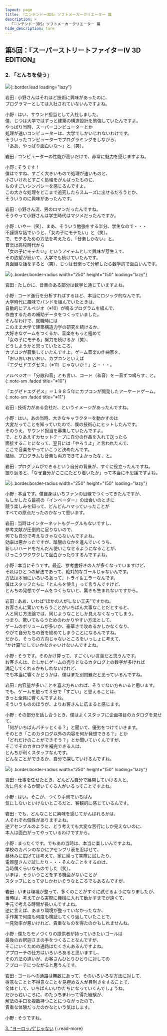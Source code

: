 ```yaml
---
layout: page
title: 『ニンテンドー3DS』ソフトメーカークリエーター 篇
description: >
  『ニンテンドー3DS』ソフトメーカークリエーター 篇
hide_description: ture
---
```


## 第5回：『スーパーストリートファイターIV 3D EDITION』

### 2. 「とんちを使う」

![](/interviews/jp/3ds/creators/vol1/img/mainvisual2.jpg){:.border.lead loading="lazy"}

岩田
: 小野さんはそれほど技術に興味があったのに、<br>プログラマーとしては入社されていないんですよね。

小野
: はい、サウンド担当として入社しました。<br>僕、じつは大学ではずっと建築の構造設計を勉強していたんですよ。<br>やっぱり当時、スーパーコンピューターとか<br>処理が速いコンピューターは、大学でしかいじれないわけです。<br>そういったコンピューターでプログラミングをしながら、<br>「ああ、やっぱり面白いな～」と（笑）。

岩田
: コンピューターの性能が高いだけで、非常に魅力を感じますよね。

小野
: そうです！<br>僕はですね、すごく大きいもので処理が速いものと、<br>小さいけれどすごく処理をがんばったものに、<br>ものすごいシンパシーを感じるんですよ。<br>この大きな処理をどこまで追究したらスムーズに出せるだろうとか、<br>そういうのに興味があったんです。

岩田
: 小野さん流、男のロマンだったんですね。<br>そうやって小野さんは学生時代はマジメだったんですか。

小野
: いやー（笑）、まあ、そういう勉強をする半分、学生なので・・・<br>不謹慎な話でいうと、「女の子にモテたい」と（笑）。<br>で、モテるための方法を考えたら、「音楽しかない」と。<br>音楽は高校時代から<br>「女の子にモテたい」というアイテムとして興味が芽生えて、<br>その欲望が続いて、大学でも続けていたんです。<br>真面目な話をすると（笑）、じつは音楽って分解したら数学的で面白いんです。

![](/interviews/jp/3ds/creators/vol1/img/photo4.jpg){:.border.border-radius width="250" height="150" loading="lazy"}

岩田
: たしかに、音楽のある部分は数学と通じていますよね。

小野
: コード進行を分析すればするほど、本当にロジック的なんです。<br>大学時代に趣味でバンドを組んでいたときは、<br>自動的にアルペジオ（※10）が鳴るプログラムを組んで、<br>作曲するための補助データをつくっていました。<br>そんなわけで、就職時には<br>このまま大学で建築構造力学の研究を続けるか、<br>大好きなゲームをつくるか、音楽をもっと極めて<br>「女の子にモテる」努力を続けるか（笑）、<br>どうしようかと思っていたところ、<br>カプコンが募集していたんですよ。ゲーム音楽の作曲家を。<br>「おいおいおいおい、カプコンといえば<br>『エグゼドエグゼス』（※11）じゃないか！」と・・・。

アルペジオ＝「分散和音」とも言い、コード（和音）を一音ずつ鳴らすこと。
{:.note-sm .faded title="※10"}

『エグゼドエグゼス』＝１９８５年にカプコンが開発したアーケードゲーム。              
{:.note-sm .faded title="※11"}

岩田
: 技術力がある会社だ、というイメージがあったんですね。

小野
: はい。あの当時、大きなキャラクターを動かすのは<br>大変だってことを知っていたので、僕の技術心にヒットしたんです。<br>そのうえ、サウンド担当を募集していたんですよ。<br>で、とりあえずカセットテープに自分の作品を入れて送ったら<br>面接することになって、翌日には「やろうよ」と言われたんで、<br>ここで音楽をやっていこうと決めたんです。<br>結局、プログラムも音楽も両方できてよかったな、と。

岩田
: プログラムができるという自分の背景が、すぐに役立ったんですね。<br>振り返ると、「なぜ自分がここにたどり着いたか」って本当に不思議ですよね。

![](/interviews/jp/3ds/creators/vol1/img/photo5.jpg){:.border.border-radius width="250" height="150" loading="lazy"}

小野
: 本当です。僕自身はいちファンの目線でつくってきたんですが、<br>もしかしたら最初の『インベーダー』の出会いのときに<br>競う楽しみを知って、どんどんハマっていったことが<br>すべての原点だったのかなって思います。

岩田
: 当時はインターネットもグーグルもないですし、<br>参考文献が圧倒的に足りないので、<br>何でも自分で考えなきゃならないんですよね。<br>効率は悪かったですが、暗闇のなかを進んでいくうち、<br>新しいハードをだんだん使いこなせるようになることが、<br>けっこうワクワクして面白かったりするんですよね。

小野
: 本当にそうです。最近、参考書好きの人が多くなっていますけど、<br>それはひとつの解法であって、絶対的なゴールじゃないんです。<br>方法は本当にいろいろあって、トライ＆エラーなんです。<br>僕はスタッフたちに「とんちを使え」って言うんですけど、<br>とんちの発想でゲームをつくらないと、驚きも生まれないですから。

岩田
: ああ、いわば“ほかの人がしない工夫”ですかね。<br>お客さんに驚いてもらうことがいちばん大事なことだとすると、<br>人と同じ方法論では、同じようなことしか見えなくなってしまう。<br>つまり、驚いてもらうためのわかりやすい方法として、<br>ゲームのボリュームが多いか、豪華さで攻めるかしかなくなり、<br>やがて自分たちの首を絞めてしまうことになるんですね。<br>だから、そっちの方向じゃないところをいっしょに考えて、<br>“かけ算”にしていかなきゃいけないんですよね。

小野
: そうです。そのかけ算って、すごくいい言葉だと思うんです。<br>お客さんは、たしかにゲームの売りとなるカタログ上の数字が多ければ<br>満足してくれるかもしれないけれど、<br>でも本当に響くかどうかは、僕はまた別問題だと思っているんですね。

岩田
: 内容量が多いことを喜ぶ方もいれば、そうでない方もいると思います。<br>でも、ゲームを触って３分で「すごい」と思えることは、<br>きっと全員に響くんですよね。<br>そういうもののほうが、よりお客さんに広まると感じます。

小野
: その部分を話し合うとき、僕はよくスタッフに企画項目のカタログを見せて、<br>「何がいちばんパチッとくる？」と聞いて、優劣をつけていきます。<br>そのとき「このカタログ以外の内容を何か発想できる？」とか<br>「どれだけのことができそう？」とか聞いていくんですが、<br>そこでそのカタログを補完できる人は、<br>とんちが利くスタッフなんです。<br>どんなことができるか、自分で探していけるんですね。

![](/interviews/jp/3ds/creators/vol1/img/photo6.jpg){:.border.border-radius width="250" height="150" loading="lazy"}

岩田
: 仕事を任せたとき、どんどん自分で展開していける人と、<br>次に何をするか聞いてくる人がいるってことですよね。

小野
: はい。そこが、つくり手側でいちばん<br>気にしないといけないところだと、客観的に感じているんです。

岩田
: でも、どんなことに興味を感じてがんばれるかは、<br>人それぞれ個性がありますよね。<br>逆アセンブルのように、どう考えても大変な苦行にしか見えないのに、<br>本人は面白がってやっているわけですから。

小野
: まったくです。でもあの当時は、本当に楽しいんですよね。<br>学校のカバンのなかにアセンブリ表を忍ばせて、<br>昼休みに広げては考えて、家に帰って実際に試したり、<br>電器屋さんで試したり・・・そんなことをするのは、<br>当時僕くらいなものでした（笑）。<br>いまは、そういうことをする機会がないことが<br>スタッフにとって少しかわいそうなところでもあるんですが。

岩田
: いまは環境が整って、多くのことがすぐに試せるようになりましたが、<br>当時は、考えてから実際に機械に入れて動かすまでが遠くて、<br>手元で考える時間が長いんですよね。<br>逆に言えば、あまり環境が整っていなかったなか、<br>手作業で何度も何度も検証してくり返していたことで、<br>一見効率が悪いけれど、貴重なものを得たのかもしれませんね。

小野
: 僕たちモノづくりの提供者が持っていきたいゴールは<br>最後のお釈迦さまの手をつくることなんですが、<br>そこにいくための通路はたくさんあるんですよね。<br>アプローチの仕方はいろいろあると思いますし、<br>その方法の違いが、お客さんひとりひとりに対しての<br>アプローチにつながると思うんです。

岩田
: ゴールへの通路は無数にあって、そのいろいろな方法に対して、<br>得意なことと不得意なことを見極める人が目利きをすることで、<br>全体として、いちばんいいかたちになっていくんでしょうね。<br>だから若いころに、のたうちまわって得た経験が、<br>解法の手口を複数持つことにつながったので、<br>貴重な体験だったのかなという気はします。

小野
: そうですね。

[3. “ヨーロッパ”じゃない](3.md)
{:.read-more}

